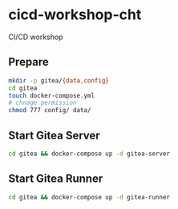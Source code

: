 # cicd-workshop-cht

CI/CD workshop

## Prepare

```sh
mkdir -p gitea/{data,config}
cd gitea
touch docker-compose.yml
# chnage permission
chmod 777 config/ data/
```

## Start Gitea Server

```sh
cd gitea && docker-compose up -d gitea-server
```

## Start Gitea Runner

```sh
cd gitea && docker-compose up -d gitea-runner
```
